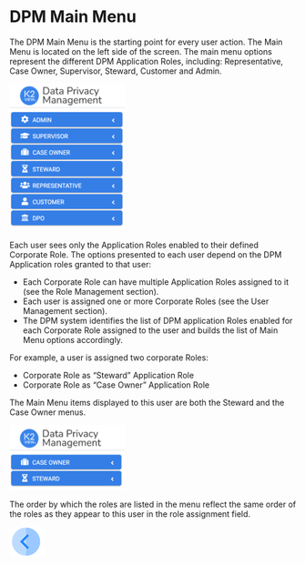# DPM Main Menu

The DPM Main Menu is the starting point for every user action. The Main Menu is located on the left side of the screen. The main menu options represent the different DPM Application Roles, including: Representative, Case Owner, Supervisor, Steward, Customer and Admin.  
 
<img src="../images/Figure_30_Main_Menu.png" width="40%" height="40%">

Each user sees only the Application Roles enabled to their defined Corporate Role. The options presented to each user depend on the DPM Application roles granted to that user: 

- Each Corporate Role can have multiple Application Roles assigned to it (see the Role Management section). 
- Each user is assigned one or more Corporate Roles (see the User Management section). 
- The DPM system identifies the list of DPM application Roles enabled for each Corporate Role assigned to the user and builds the list of Main Menu options accordingly. 

For example, a user is assigned two corporate Roles:

- Corporate Role as “Steward” Application Role 
- Corporate Role as “Case Owner” Application Role 

The Main Menu items displayed to this user are both the Steward and the Case Owner menus.

 <img src="../images/Figure_31_Main_Menu_with_two_menu_items.png" width="40%" height="40%">

The order by which the roles are listed in the menu reflect the same order of the roles as they  appear to this user in the role assignment field.   



[![Previous](/articles/DPM/images/Previous.png)](/articles/DPM/02_Admin_Module/13_User_Management.md)
